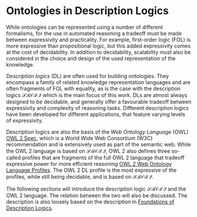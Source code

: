 # Ontologies in Description Logics

While ontologies can be represented using a number of different formalisms, for the use in automated reasoning a tradeoff must be made between expressivity and practicality. For example, first-order logic (FOL) is more expressive than propositional logic, but this added expressivity comes at the cost of decidability. In addition to decidability, scalability must also be considered in the choice and design of the used representation of the knowledge.

*Description logics* (DL) are often used for building ontologies. They encompass a family of related knowledge representation languages and are often fragments of FOL with equality, as is the case with the description logics $\mathcal{SROIQ}$ which is the main focus of this work. DLs are almost always designed to be decidable, and generally offer a favourable tradeoff between expressivity and complexity of reasoning tasks. Different description logics have been developed for different applications, that feature varying levels of expressivity.

Description logics are also the basis of the *Web Ontology Language* (OWL) [OWL 2 Spec](https://www.w3.org/TR/2012/REC-owl2-overview-20121211/#Documentation_Roadmap), which is a World Wide Web Consortium (W3C) recommendation and is extensively used as part of the semantic web. While the OWL 2 language is based on $\mathcal{SROIQ}$, OWL 2 also defines three so-called profiles that are fragments of the full OWL 2 language that tradeoff expressive power for more efficient reasoning [OWL 2 Web Ontology Language Profiles](https://www.w3.org/TR/owl2-profiles/#Introduction). The OWL 2 DL profile is the most expressive of the profiles, while still being decidable, and is based on $\mathcal{SROIQ}$.

The following sections will introduce the description logic $\mathcal{SROIQ}$ and the OWL 2 language. The relation between the two will also be discussed. The description is also loosely based on the description in [Foundations of Description Logics](https://www.semanticscholar.org/paper/Foundations-of-Description-Logics-Rudolph/f665b256ade2d5ebf742a5491fe8bf9a20c23963).
